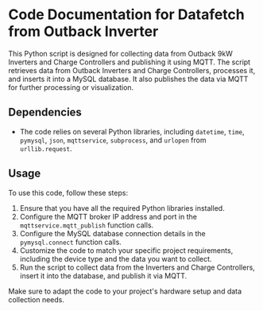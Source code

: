 # Code Documentation for Datafetch from Outback Inverter

This Python script is designed for collecting data from Outback 9kW Inverters and Charge Controllers and publishing it using MQTT. 
The script retrieves data from Outback Inverters and Charge Controllers, processes it, and inserts it into a MySQL database. It also publishes the data via MQTT for further processing or visualization.

## Dependencies
- The code relies on several Python libraries, including `datetime`, `time`, `pymysql`, `json`, `mqttservice`, `subprocess`, and `urlopen` from `urllib.request`.

## Usage
To use this code, follow these steps:
1. Ensure that you have all the required Python libraries installed.
2. Configure the MQTT broker IP address and port in the `mqttservice.mqtt_publish` function calls.
3. Configure the MySQL database connection details in the `pymysql.connect` function calls.
4. Customize the code to match your specific project requirements, including the device type and the data you want to collect.
5. Run the script to collect data from the Inverters and Charge Controllers, insert it into the database, and publish it via MQTT.

Make sure to adapt the code to your project's hardware setup and data collection needs.
